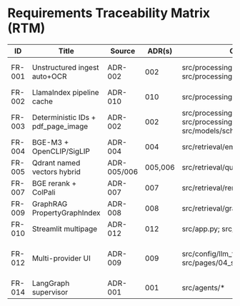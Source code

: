 # Requirements Traceability Matrix (RTM)

| ID | Title | Source | ADR(s) | Code file(s) | Test(s) | Verification | Status |
|----|-------|--------|--------|--------------|---------|--------------|--------|
| FR-001 | Unstructured ingest auto+OCR | ADR-002 | 002 | src/processing/document_processor.py; src/processing/utils.py | tests/unit/processing/test_document_processor_unit.py; tests/unit/processing/test_unstructured_transformation_config.py; tests/integration/test_ingestion_pipeline_pdf_images.py | test | Completed |
| FR-002 | LlamaIndex pipeline cache | ADR-010 | 010 | src/processing/document_processor.py | tests/unit/cache/test_ingestion_cache.py; tests/integration/test_ingestion_pipeline_pdf_images.py | test+analysis | Completed |
| FR-003 | Deterministic IDs + pdf_page_image | ADR-002 | 002 | src/processing/document_processor.py; src/processing/pdf_pages.py; src/models/schemas.py | tests/unit/processing/test_pdf_pages_unit.py; tests/unit/processing/test_deterministic_ids_unit.py; tests/integration/test_ingestion_pipeline_pdf_images.py | test | Completed |
| FR-004 | BGE-M3 + OpenCLIP/SigLIP | ADR-004 | 004 | src/retrieval/embeddings.py | tests_embed/* | test | Planned |
| FR-005 | Qdrant named vectors hybrid | ADR-005/006 | 005,006 | src/retrieval/query_engine.py | tests_retrieval/* | test | Planned |
| FR-007 | BGE rerank + ColPali | ADR-007 | 007 | src/retrieval/reranking.py | tests_rerank/* | test | Planned |
| FR-009 | GraphRAG PropertyGraphIndex | ADR-008 | 008 | src/retrieval/graph_config.py | tests_graph/* | test | Planned |
| FR-010 | Streamlit multipage | ADR-012 | 012 | src/app.py; src/pages/04_settings.py | tests/unit/test_integrations_runtime.py; tests/integration/test_settings_page.py | inspection | Completed |
| FR-012 | Multi-provider UI | ADR-009 | 009 | src/config/llm_factory.py; src/pages/04_settings.py | tests/unit/test_llm_factory.py; tests/unit/test_llm_factory_extended.py; tests/unit/test_integrations_runtime.py; tests/integration/test_settings_page.py | test | Completed |
| FR-014 | LangGraph supervisor | ADR-001 | 001 | src/agents/* | tests_agents/* | test | In repo |

